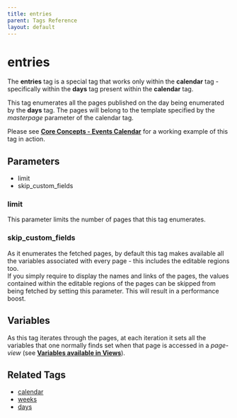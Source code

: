 ```yaml
---
title: entries
parent: Tags Reference
layout: default
---
```


# entries

The **entries** tag is a special tag that works only within the **calendar** tag - specifically within the **days** tag present within the **calendar** tag.

This tag enumerates all the pages published on the day being enumerated by the **days** tag. The pages will belong to the template specified by the _masterpage_ parameter of the calendar tag.

Please see [**Core Concepts - Events Calendar**](../../concepts/events-calendar.html) for a working example of this tag in action.

## Parameters

*   limit
*   skip\_custom\_fields

### limit

This parameter limits the number of pages that this tag enumerates.

### skip_custom_fields

As it enumerates the fetched pages, by default this tag makes available all the variables associated with every page - this includes the editable regions too.<br/>
If you simply require to display the names and links of the pages, the values contained within the editable regions of the pages can be skipped from being fetched by setting this parameter. This will result in a performance boost.

## Variables

As this tag iterates through the pages, at each iteration it sets all the variables that one normally finds set when that page is accessed in a _page-view_ (see [**Variables available in Views**](../../concepts/variables-in-views.html)).

## Related Tags

*   [calendar](./calendar.html)
*   [weeks](./weeks.html)
*   [days](./days.html)

